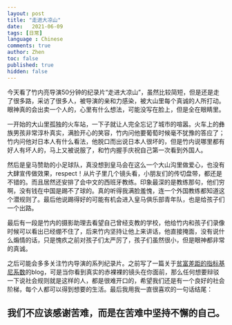 ```yaml
---
layout: post
title: "走进大凉山"
date:   2021-06-09
tags: [日常]
language : Chinese
comments: true
author: Zhen
toc: false
published: true
hidden: false
---
```

今天看了竹内亮导演50分钟的纪录片“走进大凉山”，虽然比较简短，但是还是走了很多路，采访了很多人，被导演的亲和力感染，被大山里每个真诚的人所打动。眼神真的会出卖一个人的，心里有什么想法，可能没写在脸上，但是全在眼睛里。

一开始的大山里孤独的火车站，一下子就让人完全忘记了城市的喧嚣。火车上的彝族男孩非常淳朴真实，满脸开心的笑容，竹内问他要葡萄时候毫不犹豫的答应了；竹内问他对日本人有什么看法，他脱口而出说日本人很坏的，但是竹内说哪里都有好人有坏人的，马上又被说服了，和竹内握手庆祝自己第一次看到外国人。

然后是皇马赞助的小足球队，真没想到皇马会在这么一个大山沟里做爱心，也没有大肆宣传做效果，respect！从片子里几个镜头看，小朋友们的传切盘带，都还是不错的。而且居然还安排了会中文的西班牙教练。印象最深的是教练那句，他们穷啊，没有钱在中国是踢不了球的。真的听得我满脸羞愧，连一个外国教练都知道这个潜规则了。最后他说踢得好的可能有机会进入皇马俱乐部青年队，也是给孩子们一个出路。

最后有一段是竹内的摄影助理去看望自己曾经支教的学校，他给竹内和孩子们录像时候可以看出已经绷不住了，后来竹内坚持让他上来讲话，他直接掩面，没有说什么煽情的话，只是愧疚之前对孩子们太严厉了，孩子们虽然很小，但是眼神都非常的真诚。

之后可能会多多关注竹内导演的系列纪录片。之前写了一篇关于[贫富差距的指标基尼系数](/不同国家的基尼系数)的blog，可是当你看到真实的赤裸裸的镜头在你面前，那么任何想要辩驳一下说社会规则就是这样的人，都是很难开口的，希望我们还是有一个良好的社会阶梯，每个人都可以得到想要的生活。最后我用我一直很喜欢的一句话结尾：

## 我们不应该感谢苦难，而是在苦难中坚持不懈的自己。

<!--stackedit_data:
eyJoaXN0b3J5IjpbNzc1OTIwMTY0LC0yODM3ODQ5NzcsLTgzNT
A2NTMwNCwtMTcxMzIzMTY5OV19
-->